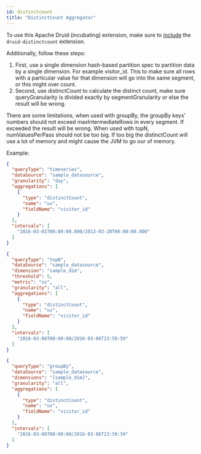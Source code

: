 ```yaml
---
id: distinctcount
title: "DistinctCount Aggregator"
---
```


<!--
  ~ Licensed to the Apache Software Foundation (ASF) under one
  ~ or more contributor license agreements.  See the NOTICE file
  ~ distributed with this work for additional information
  ~ regarding copyright ownership.  The ASF licenses this file
  ~ to you under the Apache License, Version 2.0 (the
  ~ "License"); you may not use this file except in compliance
  ~ with the License.  You may obtain a copy of the License at
  ~
  ~   http://www.apache.org/licenses/LICENSE-2.0
  ~
  ~ Unless required by applicable law or agreed to in writing,
  ~ software distributed under the License is distributed on an
  ~ "AS IS" BASIS, WITHOUT WARRANTIES OR CONDITIONS OF ANY
  ~ KIND, either express or implied.  See the License for the
  ~ specific language governing permissions and limitations
  ~ under the License.
  -->


To use this Apache Druid (incubating) extension, make sure to [include](../../operations/including-extensions.md) the `druid-distinctcount` extension.

Additionally, follow these steps:

1. First, use a single dimension hash-based partition spec to partition data by a single dimension. For example visitor_id. This to make sure all rows with a particular value for that dimension will go into the same segment, or this might over count.
2. Second, use distinctCount to calculate the distinct count, make sure queryGranularity is divided exactly by segmentGranularity or else the result will be wrong.

There are some limitations, when used with groupBy, the groupBy keys' numbers should not exceed maxIntermediateRows in every segment. If exceeded the result will be wrong. When used with topN, numValuesPerPass should not be too big. If too big the distinctCount will use a lot of memory and might cause the JVM to go our of memory.

Example:

```json
{
  "queryType": "timeseries",
  "dataSource": "sample_datasource",
  "granularity": "day",
  "aggregations": [
    {
      "type": "distinctCount",
      "name": "uv",
      "fieldName": "visitor_id"
    }
  ],
  "intervals": [
    "2016-03-01T00:00:00.000/2013-03-20T00:00:00.000"
  ]
}
```


```json
{
  "queryType": "topN",
  "dataSource": "sample_datasource",
  "dimension": "sample_dim",
  "threshold": 5,
  "metric": "uv",
  "granularity": "all",
  "aggregations": [
    {
      "type": "distinctCount",
      "name": "uv",
      "fieldName": "visitor_id"
    }
  ],
  "intervals": [
    "2016-03-06T00:00:00/2016-03-06T23:59:59"
  ]
}
```


```json
{
  "queryType": "groupBy",
  "dataSource": "sample_datasource",
  "dimensions": "[sample_dim]",
  "granularity": "all",
  "aggregations": [
    {
      "type": "distinctCount",
      "name": "uv",
      "fieldName": "visitor_id"
    }
  ],
  "intervals": [
    "2016-03-06T00:00:00/2016-03-06T23:59:59"
  ]
}
```

